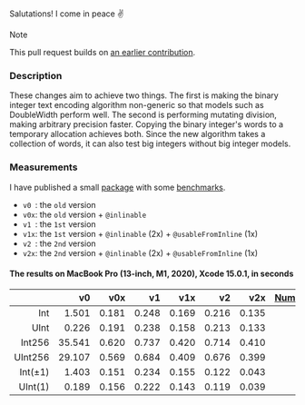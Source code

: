 Salutations! I come in peace ✌️

> [!NOTE]
> This pull request builds on [an earlier contribution](https://github.com/apple/swift-foundation/pull/262).

### Description

These changes aim to achieve two things. The first is making the binary integer text encoding algorithm non-generic so that models such as DoubleWidth perform well. The second is performing mutating division, making arbitrary precision faster. Copying the binary integer's words to a temporary allocation achieves both. Since the new algorithm takes a collection of words, it can also test big integers without big integer models.

### Measurements

I have published a small [package][PRP] with some [benchmarks][PRT]. 

- `v0 `: the `old` version
- `v0x`: the `old` version + `@inlinable`
- `v1 `: the `1st` version
- `v1x`: the `1st` version + `@inlinable` (2x) + `@usableFromInline` (1x)
- `v2 `: the `2nd` version
- `v2x`: the `2nd` version + `@inlinable` (2x) + `@usableFromInline` (1x)

#### The results on MacBook Pro (13-inch, M1, 2020), Xcode 15.0.1, in seconds

|          | v0     | v0x   | v1    | v1x   | v2    | v2x   | [Numberick][NBK] | Stdlib  |
|---------:|-------:|------:|------:|------:|------:|------:|-----------------:|--------:|
| Int      |  1.501 | 0.181 | 0.248 | 0.169 | 0.216 | 0.135 | 0.167            |   0.169 |
| UInt     |  0.226 | 0.191 | 0.238 | 0.158 | 0.213 | 0.133 | 0.163            |   0.163 |
| Int256   | 35.541 | 0.620 | 0.737 | 0.420 | 0.714 | 0.410 | 0.423            |  85.640 |
| UInt256  | 29.107 | 0.569 | 0.684 | 0.409 | 0.676 | 0.399 | 0.419            |  84.488 |
| Int(±1)  |  1.403 | 0.151 | 0.234 | 0.155 | 0.122 | 0.043 | 0.060            |   0.060 |
| UInt(1)  |  0.189 | 0.156 | 0.222 | 0.143 | 0.119 | 0.039 | 0.060            |   0.060 |

[PRP]: https://github.com/oscbyspro/my-swift-foundation-pull-request
[PRT]: https://github.com/oscbyspro/my-swift-foundation-pull-request/blob/main/Tests/PullRequestTests/Tests.swift
[NBK]: https://github.com/oscbyspro/Numberick
